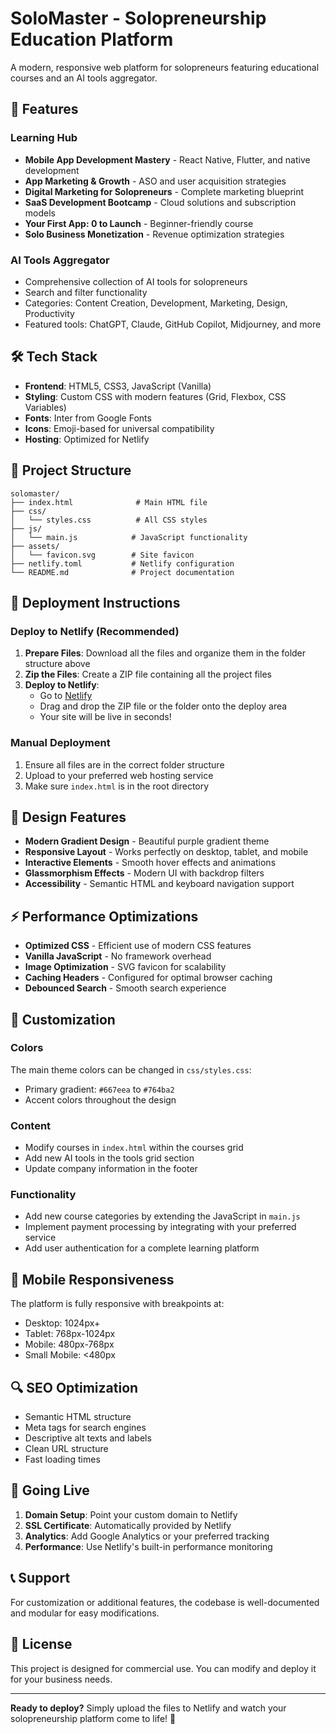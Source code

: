 # SoloMaster - Solopreneurship Education Platform

A modern, responsive web platform for solopreneurs featuring educational courses and an AI tools aggregator.

## 🚀 Features

### Learning Hub
- **Mobile App Development Mastery** - React Native, Flutter, and native development
- **App Marketing & Growth** - ASO and user acquisition strategies
- **Digital Marketing for Solopreneurs** - Complete marketing blueprint
- **SaaS Development Bootcamp** - Cloud solutions and subscription models
- **Your First App: 0 to Launch** - Beginner-friendly course
- **Solo Business Monetization** - Revenue optimization strategies

### AI Tools Aggregator
- Comprehensive collection of AI tools for solopreneurs
- Search and filter functionality
- Categories: Content Creation, Development, Marketing, Design, Productivity
- Featured tools: ChatGPT, Claude, GitHub Copilot, Midjourney, and more

## 🛠 Tech Stack

- **Frontend**: HTML5, CSS3, JavaScript (Vanilla)
- **Styling**: Custom CSS with modern features (Grid, Flexbox, CSS Variables)
- **Fonts**: Inter from Google Fonts
- **Icons**: Emoji-based for universal compatibility
- **Hosting**: Optimized for Netlify

## 📁 Project Structure

```
solomaster/
├── index.html              # Main HTML file
├── css/
│   └── styles.css          # All CSS styles
├── js/
│   └── main.js            # JavaScript functionality
├── assets/
│   └── favicon.svg        # Site favicon
├── netlify.toml           # Netlify configuration
└── README.md              # Project documentation
```

## 🚀 Deployment Instructions

### Deploy to Netlify (Recommended)

1. **Prepare Files**: Download all the files and organize them in the folder structure above
2. **Zip the Files**: Create a ZIP file containing all the project files
3. **Deploy to Netlify**:
   - Go to [Netlify](https://www.netlify.com/)
   - Drag and drop the ZIP file or the folder onto the deploy area
   - Your site will be live in seconds!

### Manual Deployment

1. Ensure all files are in the correct folder structure
2. Upload to your preferred web hosting service
3. Make sure `index.html` is in the root directory

## 🎨 Design Features

- **Modern Gradient Design** - Beautiful purple gradient theme
- **Responsive Layout** - Works perfectly on desktop, tablet, and mobile
- **Interactive Elements** - Smooth hover effects and animations
- **Glassmorphism Effects** - Modern UI with backdrop filters
- **Accessibility** - Semantic HTML and keyboard navigation support

## ⚡ Performance Optimizations

- **Optimized CSS** - Efficient use of modern CSS features
- **Vanilla JavaScript** - No framework overhead
- **Image Optimization** - SVG favicon for scalability
- **Caching Headers** - Configured for optimal browser caching
- **Debounced Search** - Smooth search experience

## 🔧 Customization

### Colors
The main theme colors can be changed in `css/styles.css`:
- Primary gradient: `#667eea` to `#764ba2`
- Accent colors throughout the design

### Content
- Modify courses in `index.html` within the courses grid
- Add new AI tools in the tools grid section
- Update company information in the footer

### Functionality
- Add new course categories by extending the JavaScript in `main.js`
- Implement payment processing by integrating with your preferred service
- Add user authentication for a complete learning platform

## 📱 Mobile Responsiveness

The platform is fully responsive with breakpoints at:
- Desktop: 1024px+
- Tablet: 768px-1024px
- Mobile: 480px-768px
- Small Mobile: <480px

## 🔍 SEO Optimization

- Semantic HTML structure
- Meta tags for search engines
- Descriptive alt texts and labels
- Clean URL structure
- Fast loading times

## 🚀 Going Live

1. **Domain Setup**: Point your custom domain to Netlify
2. **SSL Certificate**: Automatically provided by Netlify
3. **Analytics**: Add Google Analytics or your preferred tracking
4. **Performance**: Use Netlify's built-in performance monitoring

## 📞 Support

For customization or additional features, the codebase is well-documented and modular for easy modifications.

## 📄 License

This project is designed for commercial use. You can modify and deploy it for your business needs.

---

**Ready to deploy?** Simply upload the files to Netlify and watch your solopreneurship platform come to life! 🎉